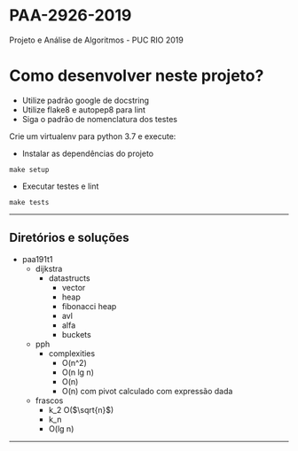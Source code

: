 # PAA-2926-2019
Projeto e Análise de Algoritmos - PUC RIO 2019

# Como desenvolver neste projeto?


- Utilize padrão google de docstring
- Utilize flake8 e autopep8 para lint
- Siga o padrão de nomenclatura dos testes


Crie um virtualenv para python 3.7 e execute:


- Instalar as dependências do projeto

```
make setup
```

- Executar testes e lint

```
make tests
```

---


## Diretórios e soluções

- paa191t1
    - dijkstra
        - datastructs
            - vector            
            - heap
            - fibonacci heap
            - avl
            - alfa
            - buckets
    - pph
        - complexities
            - O(n^2)
            - O(n lg n)
            - O(n)
            - O(n) com pivot calculado com expressão dada
    - frascos
        - k_2 O($\sqrt{n}$)
        - k_n
        - O(lg n)


---
